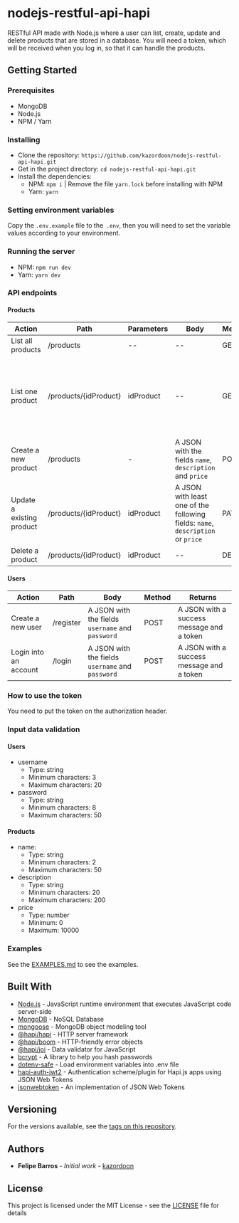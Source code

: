 
# nodejs-restful-api-hapi

RESTful API made with Node.js where a user can list, create, update and delete products that are stored in a database. You will need a token, which will be received when you log in, so that it can handle the products.

## Getting Started

### Prerequisites

- MongoDB
- Node.js
- NPM / Yarn

### Installing

- Clone the repository: `https://github.com/kazordoon/nodejs-restful-api-hapi.git`
- Get in the project directory: `cd nodejs-restful-api-hapi.git`
- Install the dependencies:
	- NPM: `npm i` | Remove the file `yarn.lock` before installing with NPM
	- Yarn: `yarn`

### Setting environment variables

Copy the `.env.example` file to the` .env`, then you will need to set the variable values ​​according to your environment.

### Running the server

* NPM: `npm run dev`
* Yarn: `yarn dev`

### API endpoints

#### Products
Action | Path | Parameters | Body | Method | Returns
------ | --- | ---------- | ------ | ------- | -------
List all products | /products | -- | -- | GET | All of the products
List one product | /products/{idProduct} | idProduct | -- | GET | The product that has the same `id` as the one found in the `idProduct` parameter
Create a new product | /products | - | A JSON with the fields `name`, `description` and `price` | POST | The created product
Update a existing product | /products/{idProduct} | idProduct | A JSON with least one of the following fields: `name`, `description` or `price` | PATCH | The updated product
Delete a product | /products/{idProduct} | idProduct | -- | DELETE | --

#### Users
Action | Path | Body | Method | Returns
------ | --- | ---------- | ------ | -------
Create a new user | /register | A JSON with the fields `username` and `password` | POST | A JSON with a success message and a token
Login into an account | /login | A JSON with the fields `username` and `password` | POST | A JSON with a success message and a token

### How to use the token

You need to put the token on the authorization header.

### Input data validation

#### Users

- username
	- Type: string
	- Minimum characters: 3
	- Maximum characters: 20
- password
	- Type: string
	- Minimum characters: 8
	- Maximum characters: 50

#### Products

- name:
	- Type: string
	- Minimum characters: 2
	- Maximum characters: 50
- description
	- Type: string
	- Minimum characters: 20
	- Maximum characters: 200
- price
	- Type: number
	- Minimum: 0
	- Maximum: 10000

### Examples

See the [EXAMPLES.md](EXAMPLES.md) to see the examples.

## Built With

* [Node.js](https://nodejs.org) - JavaScript runtime environment that executes JavaScript code server-side
* [MongoDB](https://www.mongodb.com/) - NoSQL Database
* [mongoose](https://mongoosejs.com) - MongoDB object modeling tool
* [@hapi/hapi](https://hapi.dev) - HTTP server framework
* [@hapi/boom](https://hapi.dev/family/boom) - HTTP-friendly error objects
* [@hapi/joi](https://hapi.dev/family/joi/) - Data validator for JavaScript
* [bcrypt](https://github.com/kelektiv/node.bcrypt.js) - A library to help you hash passwords
* [dotenv-safe](https://github.com/rolodato/dotenv-safe) - Load environment variables into .env file
* [hapi-auth-jwt2](https://github.com/dwyl/hapi-auth-jwt2) - Authentication scheme/plugin for Hapi.js apps using JSON Web Tokens
* [jsonwebtoken](https://github.com/auth0/node-jsonwebtoken) - An implementation of JSON Web Tokens

## Versioning

For the versions available, see the [tags on this repository](https://github.com/kazordoon/nodejs-restful-api-hapi/tags). 

## Authors

* **Felipe Barros** - *Initial work* - [kazordoon](https://github.com/kazordoon)

## License

This project is licensed under the MIT License - see the [LICENSE](LICENSE) file for details
